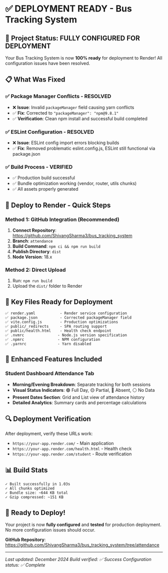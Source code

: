 # ✅ DEPLOYMENT READY - Bus Tracking System

## 🚀 Project Status: FULLY CONFIGURED FOR DEPLOYMENT

Your Bus Tracking System is now **100% ready** for deployment to Render! All configuration issues have been resolved.

## 📋 What Was Fixed

### ✅ Package Manager Conflicts - RESOLVED
- ❌ **Issue**: Invalid `packageManager` field causing yarn conflicts
- ✅ **Fix**: Corrected to `"packageManager": "npm@9.8.1"`
- ✅ **Verification**: Clean npm install and successful build completed

### ✅ ESLint Configuration - RESOLVED  
- ❌ **Issue**: ESLint config import errors blocking builds
- ✅ **Fix**: Removed problematic eslint.config.js, ESLint still functional via package.json

### ✅ Build Process - VERIFIED
- ✅ Production build successful
- ✅ Bundle optimization working (vendor, router, utils chunks)
- ✅ All assets properly generated

## 🎯 Deploy to Render - Quick Steps

### Method 1: GitHub Integration (Recommended)
1. **Connect Repository**: https://github.com/ShivangSharma3/bus_tracking_system
2. **Branch**: `attendance` 
3. **Build Command**: `npm ci && npm run build`
4. **Publish Directory**: `dist`
5. **Node Version**: 18.x

### Method 2: Direct Upload
1. Run: `npm run build`
2. Upload the `dist/` folder to Render

## 📁 Key Files Ready for Deployment

```
✅ render.yaml           - Render service configuration
✅ package.json          - Corrected packageManager field  
✅ vite.config.js        - Production optimizations
✅ public/_redirects     - SPA routing support
✅ public/health.html    - Health check endpoint
✅ .nvmrc               - Node.js version specification
✅ .npmrc               - NPM configuration
✅ .yarnrc              - Yarn disabled
```

## 🌟 Enhanced Features Included

### Student Dashboard Attendance Tab
- **Morning/Evening Breakdown**: Separate tracking for both sessions
- **Visual Status Indicators**: 🟢 Full Day, 🟡 Partial, 🔴 Absent, ⚪ No Data
- **Present Dates Section**: Grid and List view of attendance history
- **Detailed Analytics**: Summary cards and percentage calculations

## 🔍 Deployment Verification

After deployment, verify these URLs work:
- `https://your-app.render.com/` - Main application
- `https://your-app.render.com/health.html` - Health check
- `https://your-app.render.com/student` - Route verification

## 📊 Build Stats
```
✓ Built successfully in 1.03s
✓ All chunks optimized
✓ Bundle size: ~644 KB total
✓ Gzip compressed: ~151 KB
```

## 🎉 Ready to Deploy!

Your project is now **fully configured** and **tested** for production deployment. No more configuration issues should occur.

**GitHub Repository**: https://github.com/ShivangSharma3/bus_tracking_system/tree/attendance

---
*Last updated: December 2024*
*Build verified: ✅ Success*
*Configuration status: ✅ Complete*
